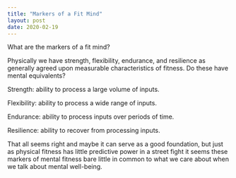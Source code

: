 ```yaml
---
title: "Markers of a Fit Mind"
layout: post
date: 2020-02-19
---
```

What are the markers of a fit mind?

Physically we have strength, flexibility, endurance, and resilience as generally agreed upon measurable characteristics of fitness. Do these have mental equivalents?

Strength: ability to process a large volume of inputs.

Flexibility: ability to process a wide range of inputs.

Endurance: ability to process inputs over periods of time.

Resilience: ability to recover from processing inputs.

That all seems right and maybe it can serve as a good foundation, but just as physical fitness has little predictive power in a street fight it seems these markers of mental fitness bare little in common to what we care about when we talk about mental well-being.
